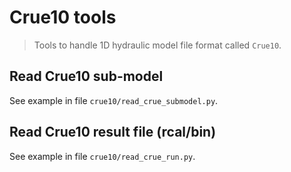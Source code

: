 Crue10 tools
============

> Tools to handle 1D hydraulic model file format called `Crue10`.

## Read Crue10 sub-model

See example in file `crue10/read_crue_submodel.py`.

## Read Crue10 result file (rcal/bin)

See example in file `crue10/read_crue_run.py`.
